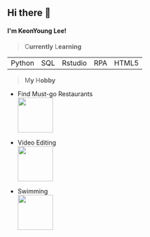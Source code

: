 ## Hi there :wave:

<h4>I'm KeonYoung Lee!</h4>

> C**urrently** L**earning**

<table>
<tr>
<td>Python</td>
<td>SQL</td>
<td>Rstudio</td>
<td>RPA</td>
<td>HTML5</td>
</tr>
</table>

> M**y** H**obby**

- Find Must-go Restaurants  
  <img src="https://user-images.githubusercontent.com/113087699/192445301-b679d19b-3ef2-4c35-91e0-bd19922feffa.jpg" width="80px" height="80px">
- Video Editing  
  <img src="https://res.cloudinary.com/crunchbase-production/image/upload/c_lpad,f_auto,q_auto:eco,dpr_1/ea9ec8cb59542a484bbb" width="80px">

- Swimming  
  <img src="https://user-images.githubusercontent.com/113087699/193603477-4c7c2182-8121-46b3-ad85-309e9e9915f4.png" width="80px">
